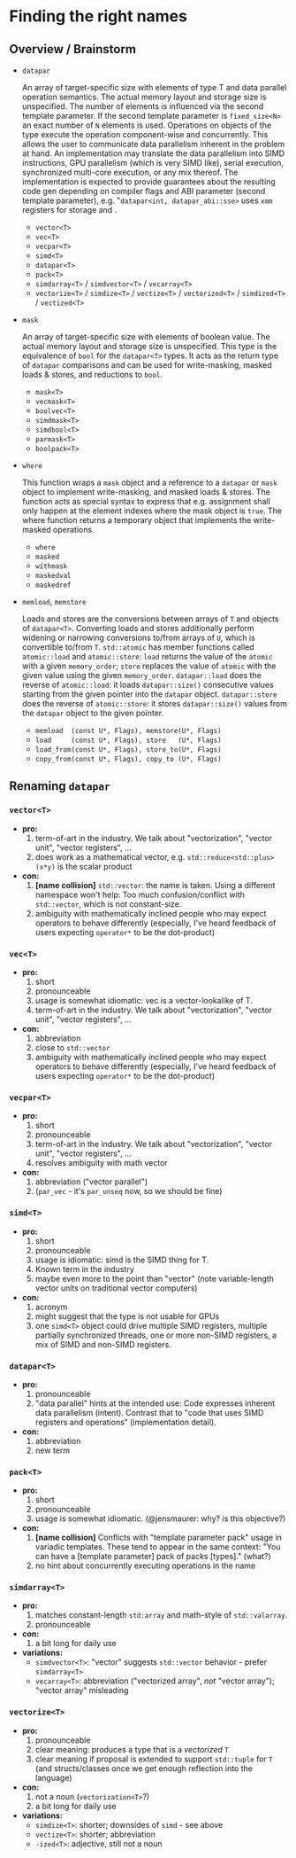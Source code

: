 # Finding the right names

## Overview / Brainstorm

* `datapar`

  An array of target-specific size with elements of type T and data parallel operation semantics.
  The actual memory layout and storage size is unspecified.
  The number of elements is influenced via the second template parameter.
  If the second template parameter is `fixed_size<N>` an exact number of `N` elements is used.
  Operations on objects of the type execute the operation component-wise and concurrently.
  This allows the user to communicate data parallelism inherent in the problem at hand.
  An implementation may translate the data parallelism into SIMD instructions, GPU parallelism (which is very SIMD like), serial execution, synchronized multi-core execution, or any mix thereof.
  The implementation is expected to provide guarantees about the resulting code gen depending on compiler flags and ABI parameter (second template parameter), e.g. "`datapar<int, datapar_abi::sse>` uses `xmm` registers for storage and .

  * `vector<T>`
  * `vec<T>`
  * `vecpar<T>`
  * `simd<T>`
  * `datapar<T>`
  * `pack<T>`
  * `simdarray<T>` / `simdvector<T>` / `vecarray<T>`
  * `vectorize<T>` / `simdize<T>` / `vectize<T>` / `vectorized<T>` / `simdized<T>` / `vectized<T>`

* `mask`

  An array of target-specific size with elements of boolean value.
  The actual memory layout and storage size is unspecified.
  This type is the equivalence of `bool` for the `datapar<T>` types.
  It acts as the return type of `datapar` comparisons and can be used for write-masking, masked loads & stores, and reductions to `bool`.

  * `mask<T>`
  * `vecmask<T>`
  * `boolvec<T>`
  * `simdmask<T>`
  * `simdbool<T>`
  * `parmask<T>`
  * `boolpack<T>`

* `where`

  This function wraps a `mask` object and a reference to a `datapar` or `mask` object to implement write-masking, and masked loads & stores.
  The function acts as special syntax to express that e.g. assignment shall only happen at the element indexes where the mask object is `true`.
  The where function returns a temporary object that implements the write-masked operations.

  * `where`
  * `masked`
  * `withmask`
  * `maskedval`
  * `maskedref`

* `memload`, `memstore`

  Loads and stores are the conversions between arrays of `T` and objects of `datapar<T>`.
  Converting loads and stores additionally perform widening or narrowing conversions to/from arrays of `U`, which is convertible to/from `T`.
  `std::atomic` has member functions called `atomic::load` and `atomic::store`: `load` returns the value of the `atomic` with a given `memory_order`; `store` replaces the value of `atomic` with the given value using the given `memory_order`.
  `datapar::load` does the reverse of `atomic::load`: it loads `datapar::size()` consecutive values starting from the given pointer into the `datapar` object.
  `datapar::store` does the reverse of `atomic::store`: it stores `datapar::size()` values from the `datapar` object to the given pointer.

  * `memload  (const U*, Flags), memstore(U*, Flags)`
  * `load     (const U*, Flags), store   (U*, Flags)`
  * `load_from(const U*, Flags), store_to(U*, Flags)`
  * `copy_from(const U*, Flags), copy_to (U*, Flags)`

## Renaming `datapar`

### `vector<T>`
- **pro:**
  1. term-of-art in the industry. We talk about "vectorization", "vector unit", "vector registers", ...
  1. does work as a mathematical vector, e.g. `std::reduce<std::plus>(x*y)` is the scalar product
- **con:**
  1. **[name collision]** `std::vector`: the name is taken. Using a different namespace won't help: Too much confusion/conflict with `std::vector`, which is not constant-size.
  1. ambiguity with mathematically inclined people who may expect operators to behave differently (especially, I've heard feedback of users expecting `operator*` to be the dot-product)

### `vec<T>`
- **pro:**
  1. short
  1. pronounceable
  1. usage is somewhat idiomatic: vec<T> is a vector-lookalike of T.
  1. term-of-art in the industry. We talk about "vectorization", "vector unit", "vector registers", ...
- **con:**
  1. abbreviation
  1. close to `std::vector`
  1. ambiguity with mathematically inclined people who may expect operators to behave differently (especially, I've heard feedback of users expecting `operator*` to be the dot-product)

### `vecpar<T>`
- **pro:**
  1. short
  1. pronounceable
  1. term-of-art in the industry. We talk about "vectorization", "vector unit", "vector registers", ...
  1. resolves ambiguity with math vector
- **con:**
  1. abbreviation ("vector parallel")
  1. (`par_vec` - it's `par_unseq` now, so we should be fine)

### `simd<T>`
- **pro:**
  1.  short
  1. pronounceable
  1. usage is idiomatic: simd<T> is the SIMD thing for T.
  1. Known term in the industry
  1. maybe even more to the point than "vector" (note variable-length vector units on traditional vector computers)
- **con:**
  1. acronym
  1. might suggest that the type is not usable for GPUs
  1. one `simd<T>` object could drive multiple SIMD registers, multiple partially synchronized threads, one or more non-SIMD registers, a mix of SIMD and non-SIMD registers.

### `datapar<T>`
- **pro:**
  1. pronounceable
  1. "data parallel" hints at the intended use: Code expresses inherent data parallelism (intent). Contrast that to "code that uses SIMD registers and operations" (implementation detail).
- **con:**
  1. abbreviation
  1. new term

### `pack<T>`
- **pro:**
  1. short
  1. pronounceable
  1. usage is somewhat idiomatic. (@jensmaurer: why? is this objective?)
- **con:**
  1. **[name collision]** Conflicts with "template parameter pack" usage in variadic templates. These tend to appear in the same context: "You can have a [template parameter] pack of packs [types]." (what?)
  1. no hint about concurrently executing operations in the name

### `simdarray<T>`
- **pro:**
  1. matches constant-length `std:array` and math-style of `std::valarray`.
  1. pronounceable
- **con:**
  1. a bit long for daily use
- **variations:**
  - `simdvector<T>`: "vector" suggests `std::vector` behavior - prefer `simdarray<T>`
  - `vecarray<T>`: abbreviation ("vectorized array", *not* "vector array"); "vector array" misleading

### `vectorize<T>`
- **pro:**
  1. pronounceable
  1. clear meaning: produces a type that is a *vectorized* `T`
  1. clear meaning if proposal is extended to support `std::tuple` for `T` (and structs/classes once we get enough reflection into the language)
- **con:**
  1. not a noun (`vectorization<T>`?)
  1. a bit long for daily use
- **variations:**
  - `simdize<T>`: shorter; downsides of `simd` - see above
  - `vectize<T>`: shorter; abbreviation
  - `-ized<T>`: adjective, still not a noun
